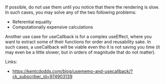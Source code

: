 If possible, do not use them until you notice that there the rendering is slow. In such cases, you may solve any of the two following problems:
- Referential equality
- Computationally expensive calculations

Another use case for useCallback is for a complex useEffect, where you want to extract some of their functions for order and reusability sake. In such cases, a useCallback will be viable even tho it is not saving you time (it may even be a little slower, but in orders of magnitude that do not matter).

Links:
- https://kentcdodds.com/blog/usememo-and-usecallback/?ck_subscriber_id=974903139
